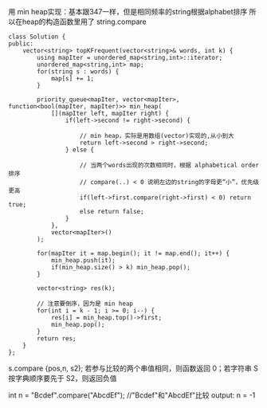 用 min heap实现：基本跟347一样，但是相同频率的string根据alphabet排序
所以在heap的构造函数里用了 string.compare  
```
class Solution {
public:
    vector<string> topKFrequent(vector<string>& words, int k) {
        using mapIter = unordered_map<string,int>::iterator;
        unordered_map<string,int> map;
        for(string s : words) {
            map[s] += 1;
        }
        
        priority_queue<mapIter, vector<mapIter>, function<bool(mapIter, mapIter)>> min_heap(
            [](mapIter left, mapIter right) {
                if(left->second != right->second) {

                    // min heap，实际是用数组(vector)实现的,从小到大
                    return left->second > right->second;
                } else {

                    // 当两个words出现的次数相同时，根据 alphabetical order排序
                    // compare(..) < 0 说明左边的string的字母更“小”，优先级更高
                    if(left->first.compare(right->first) < 0) return true;
                    else return false;
                }
            },
            vector<mapIter>()
        );
        
        for(mapIter it = map.begin(); it != map.end(); it++) {
            min_heap.push(it);
            if(min_heap.size() > k) min_heap.pop();
        }
        
        vector<string> res(k);

        // 注意要倒序，因为是 min heap
        for(int i = k - 1; i >= 0; i--) {
            res[i] = min_heap.top()->first;
            min_heap.pop();
        }
        return res;
    }
};
```

s.compare {pos,n, s2);
若参与比较的两个串值相同，则函数返回 0；若字符串 S 按字典顺序要先于 S2，则返回负值

int n = "Bcdef".compare("AbcdEf"); //"Bcdef"和"AbcdEf"比较
output: n = -1